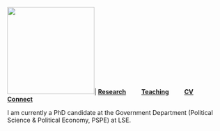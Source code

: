 
<img src="sehoof.jpg" width="200">| [**Research**](Research.md) &nbsp; &nbsp; &nbsp; &nbsp; [**Teaching**](Teaching.md) &nbsp; &nbsp; &nbsp; &nbsp; [**CV**](CV.pdf) &nbsp; &nbsp; &nbsp; &nbsp; [**Connect**](Connect.md)

I am currently a PhD candidate at the Government Department (Political Science & Political Economy, PSPE) at LSE.



